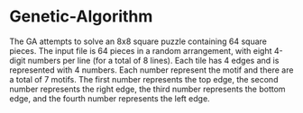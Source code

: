 # Genetic-Algorithm
The GA attempts to solve an 8x8 square puzzle containing 64 square pieces. The input file is 64 pieces in a random arrangement, with eight 4-digit numbers per line (for a total of 8 lines).
Each tile has 4 edges and is represented with 4 numbers. Each number represent the motif and there are a total of 7 motifs. The first number represents the top edge, the second number represents the right edge, the third number represents the bottom edge, and the fourth number represents the left edge.
